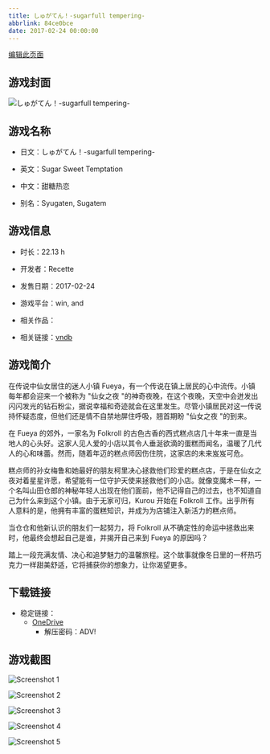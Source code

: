 ```yaml
---
title: しゅがてん！-sugarfull tempering-
abbrlink: 84ce0bce
date: 2017-02-24 00:00:00
---
```

[编辑此页面](https://github.com/ACG-3/ADV3-source/blob/main/source/_posts/games/%E3%81%97%E3%82%85%E3%81%8C%E3%81%A6%E3%82%93%EF%BC%81-sugarfull%20tempering-.md)

## 游戏封面

![しゅがてん！-sugarfull tempering-](https://pan.timero.xyz/d/onedrive/img_lib_001/%E3%81%97%E3%82%85%E3%81%8C%E3%81%A6%E3%82%93%EF%BC%81-sugarfull%20tempering-_cover.avif)


## 游戏名称

- 日文：しゅがてん！-sugarfull tempering-
- 英文：Sugar Sweet Temptation
- 中文：甜糖热恋

- 别名：Syugaten, Sugatem


## 游戏信息

- 时长：22.13 h
- 开发者：Recette
- 发售日期：2017-02-24
- 游戏平台：win, and
- 相关作品：

- 相关链接：[vndb](https://vndb.org/v20196)


## 游戏简介

在传说中仙女居住的迷人小镇 Fueya，有一个传说在镇上居民的心中流传。小镇每年都会迎来一个被称为 "仙女之夜 "的神奇夜晚，在这个夜晚，天空中会迸发出闪闪发光的钻石粉尘，据说幸福和奇迹就会在这里发生。尽管小镇居民对这一传说持怀疑态度，但他们还是情不自禁地屏住呼吸，翘首期盼 "仙女之夜 "的到来。

在 Fueya 的郊外，一家名为 Folkroll 的古色古香的西式糕点店几十年来一直是当地人的心头好。这家人见人爱的小店以其令人垂涎欲滴的蛋糕而闻名，温暖了几代人的心和味蕾。然而，随着年迈的糕点师因伤住院，这家店的未来岌岌可危。

糕点师的孙女梅鲁和她最好的朋友柯里决心拯救他们珍爱的糕点店，于是在仙女之夜对着星星许愿，希望能有一位守护天使来拯救他们的小店。就像变魔术一样，一个名叫山田仓郎的神秘年轻人出现在他们面前，他不记得自己的过去，也不知道自己为什么来到这个小镇。由于无家可归，Kurou 开始在 Folkroll 工作。出乎所有人意料的是，他拥有丰富的蛋糕知识，并成为为店铺注入新活力的糕点师。

当仓仓和他新认识的朋友们一起努力，将 Folkroll 从不确定性的命运中拯救出来时，他最终会想起自己是谁，并揭开自己来到 Fueya 的原因吗？

踏上一段充满友情、决心和追梦魅力的温馨旅程。这个故事就像冬日里的一杯热巧克力一样甜美舒适，它将捕获你的想象力，让你渴望更多。




## 下载链接

- 稳定链接：
    - [OneDrive](https://pan.timero.xyz/onedrive/adv_lib_001/%E3%81%97%E3%82%85%E3%81%8C%E3%81%A6%E3%82%93%EF%BC%81-sugarfull%20tempering-)
        - 解压密码：ADV!



## 游戏截图


![Screenshot 1](https://pan.timero.xyz/d/onedrive/img_lib_001/%E3%81%97%E3%82%85%E3%81%8C%E3%81%A6%E3%82%93%EF%BC%81-sugarfull%20tempering-_Screenshot_1.avif)

![Screenshot 2](https://pan.timero.xyz/d/onedrive/img_lib_001/%E3%81%97%E3%82%85%E3%81%8C%E3%81%A6%E3%82%93%EF%BC%81-sugarfull%20tempering-_Screenshot_2.avif)

![Screenshot 3](https://pan.timero.xyz/d/onedrive/img_lib_001/%E3%81%97%E3%82%85%E3%81%8C%E3%81%A6%E3%82%93%EF%BC%81-sugarfull%20tempering-_Screenshot_3.avif)

![Screenshot 4](https://pan.timero.xyz/d/onedrive/img_lib_001/%E3%81%97%E3%82%85%E3%81%8C%E3%81%A6%E3%82%93%EF%BC%81-sugarfull%20tempering-_Screenshot_4.avif)

![Screenshot 5](https://pan.timero.xyz/d/onedrive/img_lib_001/%E3%81%97%E3%82%85%E3%81%8C%E3%81%A6%E3%82%93%EF%BC%81-sugarfull%20tempering-_Screenshot_5.avif)

